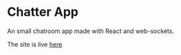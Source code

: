 # Chatter App
An small chatroom app made with React and web-sockets.

The site is live [here](https://chatter-app-dc.netlify.app/)